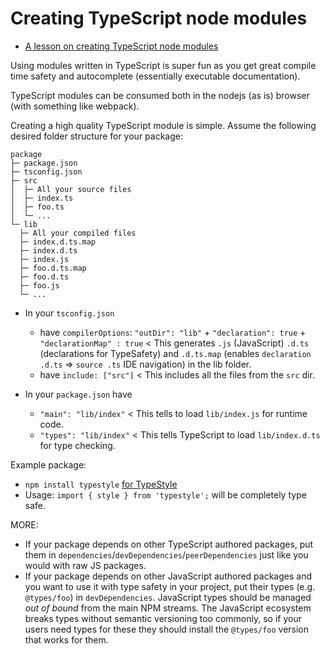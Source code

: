 # Creating TypeScript node modules

* [A lesson on creating TypeScript node modules](https://egghead.io/lessons/typescript-create-high-quality-npm-packages-using-typescript)

Using modules written in TypeScript is super fun as you get great compile time safety and autocomplete (essentially executable documentation).

TypeScript modules can be consumed both in the nodejs (as is) browser (with something like webpack).

Creating a high quality TypeScript module is simple. Assume the following desired folder structure for your package:

```text
package
├─ package.json
├─ tsconfig.json
├─ src
│  ├─ All your source files
│  ├─ index.ts
│  ├─ foo.ts
│  └─ ...
└─ lib
  ├─ All your compiled files
  ├─ index.d.ts.map
  ├─ index.d.ts
  ├─ index.js
  ├─ foo.d.ts.map
  ├─ foo.d.ts
  ├─ foo.js
  └─ ...
```


* In your `tsconfig.json`
  * have `compilerOptions`: `"outDir": "lib"` + `"declaration": true` + `"declarationMap" : true` < This generates `.js` (JavaScript) `.d.ts` (declarations for TypeSafety) and `.d.ts.map` (enables `declaration .d.ts` => `source .ts` IDE navigation) in the lib folder.
  * have `include: ["src"]` < This includes all the files from the `src` dir.

* In your `package.json` have
  * `"main": "lib/index"` < This tells to load `lib/index.js` for runtime code.
  * `"types": "lib/index"` < This tells TypeScript to load `lib/index.d.ts` for type checking. 


Example package:
* `npm install typestyle` [for TypeStyle](https://www.npmjs.com/package/typestyle)
* Usage: `import { style } from 'typestyle';` will be completely type safe.

MORE:

* If your package depends on other TypeScript authored packages, put them in `dependencies`/`devDependencies`/`peerDependencies` just like you would with raw JS packages.
* If your package depends on other JavaScript authored packages and you want to use it with type safety in your project, put their types (e.g. `@types/foo`) in `devDependencies`. JavaScript types should be managed *out of bound* from the main NPM streams. The JavaScript ecosystem breaks types without semantic versioning too commonly, so if your users need types for these they should install the `@types/foo` version that works for them.

